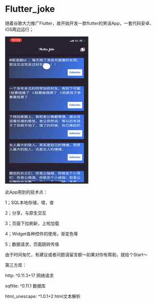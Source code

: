 # Flutter_joke

随着谷歌大力推广Flutter，故开始开发一款flutter的笑话App，一套代码安卓、iOS两边运行；

![joke picture](https://github.com/iEdric/Flutter_joke/blob/master/flutter_joke/introduce/output2.gif)

此App用到的技术点：

1；SQL本地存储，增，查

2；分享，与原生交互

3；页面下拉刷新，上啦加载

4；Widget各种控件的使用，渐变色等

5；数据请求，页面跳转传值

由于时间匆忙，有建议或者问题请留言额～如果对你有帮助，就给个Start～

第三方库：

  http: ^0.11.3+17   网络请求
  
  sqflite: ^0.11.1   数据库
  
  html_unescape: ^1.0.1+2    html文本解析
